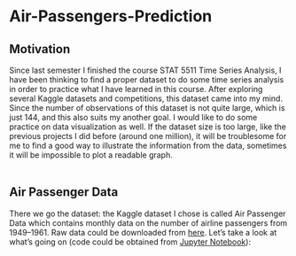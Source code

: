 # Air-Passengers-Prediction
## Motivation
Since last semester I finished the course STAT 5511 Time Series Analysis, I have been thinking to find a proper dataset to do some time series analysis in order to practice what I have learned in this course. After exploring several Kaggle datasets and competitions, this dataset came into my mind. Since the number of observations of this dataset is not quite large, which is just 144, and this also suits my another goal. I would like to do some practice on data visualization as well. If the dataset size is too large, like the previous projects I did before (around one million), it will be troublesome for me to find a good way to illustrate the information from the data, sometimes it will be impossible to plot a readable graph.<br /><br />

## Air Passenger Data
There we go the dataset: the Kaggle dataset I chose is called Air Passenger Data which contains monthly data on the number of airline passengers from 1949–1961. Raw data could be downloaded from [here](https://www.kaggle.com/rakannimer/air-passengers). Let’s take a look at what’s going on (code could be obtained from [Jupyter Notebook]()):

